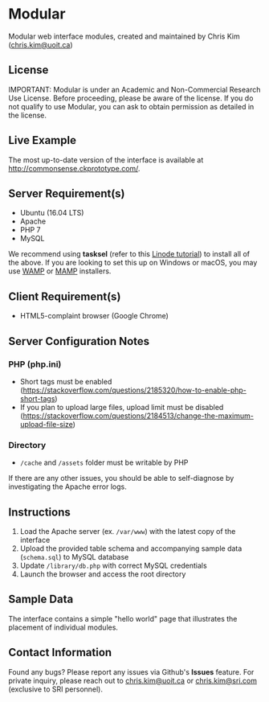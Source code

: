 # Modular
Modular web interface modules, created and maintained by Chris Kim (chris.kim@uoit.ca)

## License
IMPORTANT: Modular is under an Academic and Non-Commercial Research Use License. Before proceeding, please be aware of the license. If you do not qualify to use Modular, you can ask to obtain permission as detailed in the license.

## Live Example
The most up-to-date version of the interface is available at http://commonsense.ckprototype.com/.

## Server Requirement(s)
 - Ubuntu (16.04 LTS)
 - Apache
 - PHP 7
- MySQL 

We recommend using **tasksel** (refer to this [Linode tutorial](https://www.linode.com/docs/web-servers/lamp/install-lamp-stack-on-ubuntu-16-04/)) to install all of the above. If you are looking to set this up on Windows or macOS, you may use [WAMP](http://www.wampserver.com/en/) or [MAMP](https://www.mamp.info/en/) installers.

## Client Requirement(s)
 - HTML5-complaint browser (Google Chrome)

## Server Configuration Notes
### PHP (php.ini)
- Short tags must be enabled (https://stackoverflow.com/questions/2185320/how-to-enable-php-short-tags)
- If you plan to upload large files, upload limit must be disabled (https://stackoverflow.com/questions/2184513/change-the-maximum-upload-file-size)
### Directory
- `/cache` and `/assets` folder must be writable by PHP

If there are any other issues, you should be able to self-diagnose by investigating the Apache error logs.

## Instructions

 1. Load the Apache server (ex. `/var/www`) with the latest copy of the interface
 2. Upload the provided table schema and accompanying sample data (`schema.sql`) to MySQL database
 3. Update `/library/db.php` with correct MySQL credentials
 3. Launch the browser and access the root directory

## Sample Data

The interface contains a simple "hello world" page that illustrates the placement of individual modules.


## Contact Information
Found any bugs? Please report any issues via Github's **Issues** feature. For private inquiry, please reach out to chris.kim@uoit.ca or chris.kim@sri.com (exclusive to SRI personnel).